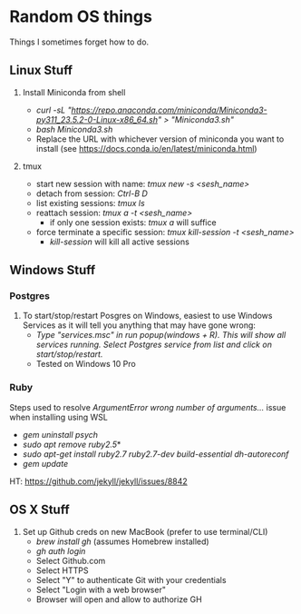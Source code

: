 # Random OS things
Things I sometimes forget how to do.

## Linux Stuff
1. Install Miniconda from shell
	- *curl -sL "https://repo.anaconda.com/miniconda/Miniconda3-py311_23.5.2-0-Linux-x86_64.sh" >   "Miniconda3.sh"*
	- *bash Miniconda3.sh*
	- Replace the URL with whichever version of miniconda you want to install (see https://docs.conda.io/en/latest/miniconda.html)

2. tmux
	- start new session with name: *tmux new -s <sesh_name>*
	- detach from session: *Ctrl-B D*
	- list existing sessions: *tmux ls*
	- reattach session: *tmux a -t <sesh_name>*
		- if only one session exists: *tmux a* will suffice
	- force terminate a specific session: *tmux kill-session -t <sesh_name>*
		- *kill-session* will kill all active sessions

## Windows Stuff

### Postgres
1. To start/stop/restart Posgres on Windows, easiest to use Windows Services as it will tell you anything that may have gone wrong: 
	- *Type "services.msc" in run popup(windows + R). This will show all services running. Select Postgres service from list and click on start/stop/restart.*
	- Tested on Windows 10 Pro 

### Ruby
Steps used to resolve *ArgumentError wrong number of arguments...* issue when installing using WSL
- *gem uninstall psych*
- *sudo apt remove ruby2.5**
- *sudo apt-get install ruby2.7 ruby2.7-dev build-essential dh-autoreconf*
- *gem update*

HT: https://github.com/jekyll/jekyll/issues/8842

## OS X Stuff
1. Set up Github creds on new MacBook (prefer to use terminal/CLI)
	- *brew install gh* (assumes Homebrew installed)
	- *gh auth login*
	- Select Github.com
	- Select HTTPS
	- Select "Y" to authenticate Git with your credentials
	- Select "Login with a web browser"
	- Browser will open and allow to authorize GH
